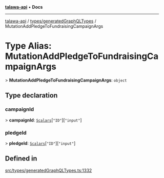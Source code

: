 [**talawa-api**](../../../README.md) • **Docs**

***

[talawa-api](../../../modules.md) / [types/generatedGraphQLTypes](../README.md) / MutationAddPledgeToFundraisingCampaignArgs

# Type Alias: MutationAddPledgeToFundraisingCampaignArgs

\> **MutationAddPledgeToFundraisingCampaignArgs**: `object`

## Type declaration

### campaignId

\> **campaignId**: [`Scalars`](Scalars.md)\[`"ID"`\]\[`"input"`\]

### pledgeId

\> **pledgeId**: [`Scalars`](Scalars.md)\[`"ID"`\]\[`"input"`\]

## Defined in

[src/types/generatedGraphQLTypes.ts:1332](https://github.com/PalisadoesFoundation/talawa-api/blob/f1c816bca43cc03a8c1bd303394e2550a50db017/src/types/generatedGraphQLTypes.ts#L1332)
